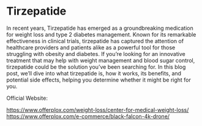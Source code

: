 # Tirzepatide

In recent years, Tirzepatide has emerged as a groundbreaking medication for weight loss and type 2 diabetes management. Known for its remarkable effectiveness in clinical trials, tirzepatide has captured the attention of healthcare providers and patients alike as a powerful tool for those struggling with obesity and diabetes. If you’re looking for an innovative treatment that may help with weight management and blood sugar control, tirzepatide could be the solution you’ve been searching for. In this blog post, we’ll dive into what tirzepatide is, how it works, its benefits, and potential side effects, helping you determine whether it might be right for you.

Official Website:

https://www.offerplox.com/weight-loss/center-for-medical-weight-loss/
https://www.offerplox.com/e-commerce/black-falcon-4k-drone/
